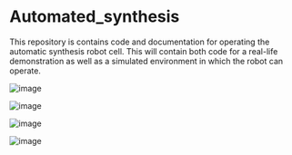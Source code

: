 # Automated_synthesis
This repository is contains code and documentation for operating the automatic synthesis robot cell. This will contain both code for a real-life demonstration as well as a simulated environment in which the robot can operate. 

![image](https://user-images.githubusercontent.com/11269762/146416383-d93de111-cdac-4694-a24d-26503c61c69f.png)



![image](https://user-images.githubusercontent.com/11269762/146416085-e33f57ec-5cbd-4a2d-b873-cc21748fbfc8.png)


![image](https://user-images.githubusercontent.com/11269762/146416910-898239d5-24cd-459c-b911-7d79153b5bc9.png)


![image](https://user-images.githubusercontent.com/11269762/146416038-44828104-0290-422c-b48c-804bb8728a21.png)
